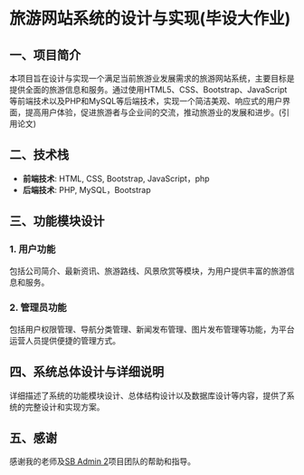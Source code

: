 # 旅游网站系统的设计与实现(毕设大作业)

## 一、项目简介
本项目旨在设计与实现一个满足当前旅游业发展需求的旅游网站系统，主要目标是提供全面的旅游信息和服务。通过使用HTML5、CSS、Bootstrap、JavaScript等前端技术以及PHP和MySQL等后端技术，实现一个简洁美观、响应式的用户界面，提高用户体验，促进旅游者与企业间的交流，推动旅游业的发展和进步。(引用论文)

## 二、技术栈
- **前端技术**: HTML, CSS, Bootstrap, JavaScript，php
- **后端技术**: PHP, MySQL，Bootstrap

## 三、功能模块设计
### 1. 用户功能
包括公司简介、最新资讯、旅游路线、风景欣赏等模块，为用户提供丰富的旅游信息和服务。

### 2. 管理员功能
包括用户权限管理、导航分类管理、新闻发布管理、图片发布管理等功能，为平台运营人员提供便捷的管理方式。

## 四、系统总体设计与详细说明
详细描述了系统的功能模块设计、总体结构设计以及数据库设计等内容，提供了系统的完整设计和实现方案。

## 五、感谢
感谢我的老师及[SB Admin 2](https://github.com/startbootstrap/startbootstrap-sb-admin-2)项目团队的帮助和指导。
